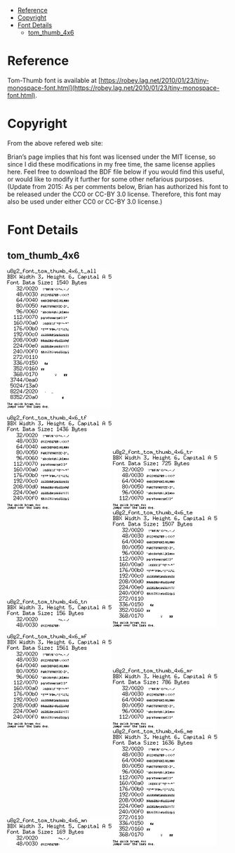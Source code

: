 
[tocstart]: # (toc start)

  * [Reference](#reference)
  * [Copyright](#copyright)
  * [Font Details](#font-details)
    * [tom_thumb_4x6](#tom_thumb_4x6)

[tocend]: # (toc end)

# Reference

Tom-Thumb font is available at [https://robey.lag.net/2010/01/23/tiny-monospace-font.html](https://robey.lag.net/2010/01/23/tiny-monospace-font.html).


# Copyright

From the above refered web site:

Brian’s page implies that his font was licensed under the MIT license, 
so since I did these modifications in my free time, the same license applies here. 
Feel free to download the BDF file below if you would find this useful, or would 
like to modify it further for some other nefarious purposes. 
(Update from 2015: As per comments below, Brian has authorized his 
font to be released under the CC0 or CC-BY 3.0 license. Therefore, this font 
may also be used under either CC0 or CC-BY 3.0 license.)

# Font Details



## tom_thumb_4x6
![fntpic/u8g2_font_tom_thumb_4x6_t_all.png](fntpic/u8g2_font_tom_thumb_4x6_t_all.png)

![fntpic/u8g2_font_tom_thumb_4x6_tf.png](fntpic/u8g2_font_tom_thumb_4x6_tf.png)
![fntpic/u8g2_font_tom_thumb_4x6_tr.png](fntpic/u8g2_font_tom_thumb_4x6_tr.png)
![fntpic/u8g2_font_tom_thumb_4x6_tn.png](fntpic/u8g2_font_tom_thumb_4x6_tn.png)
![fntpic/u8g2_font_tom_thumb_4x6_te.png](fntpic/u8g2_font_tom_thumb_4x6_te.png)

![fntpic/u8g2_font_tom_thumb_4x6_mf.png](fntpic/u8g2_font_tom_thumb_4x6_mf.png)
![fntpic/u8g2_font_tom_thumb_4x6_mr.png](fntpic/u8g2_font_tom_thumb_4x6_mr.png)
![fntpic/u8g2_font_tom_thumb_4x6_mn.png](fntpic/u8g2_font_tom_thumb_4x6_mn.png)
![fntpic/u8g2_font_tom_thumb_4x6_me.png](fntpic/u8g2_font_tom_thumb_4x6_me.png)
